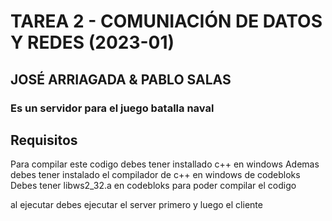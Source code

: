 # TAREA 2 - COMUNIACIÓN DE DATOS Y REDES (2023-01)

## JOSÉ ARRIAGADA & PABLO SALAS

### Es un servidor para el juego batalla naval

## Requisitos

Para compilar este codigo debes tener installado c++ en windows
Ademas debes tener instalado el compilador de c++ en windows de codebloks
Debes tener libws2_32.a en codebloks para poder compilar el codigo

al ejecutar debes ejecutar el server primero y luego el cliente
